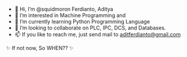 - 👋 Hi, I’m @squidmoron Ferdianto, Aditya
- 👀 I’m interested in Machine Programming and 
- 🌱 I’m currently learning Python Programming Language
- 💞️ I’m looking to collaborate on PLC, IPC, DCS, and Databases.
- 📫 If you like to reach me, just send mail to aditferdianto@gmail.com


✨ If not now, So WHEN?? ✨
